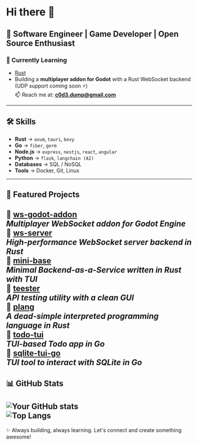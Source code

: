 # Hi there 👋
🚀 Software Engineer | Game Developer | Open Source Enthusiast  
---
### 🌱 Currently Learning
- [Rust](https://www.rust-lang.org/)  
- Building a **multiplayer addon for Godot** with a Rust WebSocket backend (UDP support coming soon ⚡)  
📫 Reach me at: **c0d3.dump@gmail.com**  
---
## 🛠️ Skills
- **Rust** → `axum`, `tauri`, `bevy`
- **Go** → `fiber`, `gorm`
- **Node.js** → `express`, `nestjs`, `react`, `angular`
- **Python** → `flask`, `langchain (AI)`
- **Databases** → SQL / NoSQL
- **Tools** → Docker, Git, Linux
---
## 📂 Featured Projects
🔹 [**ws-godot-addon**](https://github.com/c0d3-dump/ws-godot-addon)  
*Multiplayer WebSocket addon for Godot Engine*  
🔹 [**ws-server**](https://github.com/c0d3-dump/ws-server)  
*High-performance WebSocket server backend in Rust*  
🔹 [**mini-base**](https://github.com/c0d3-dump/mini-base)  
*Minimal Backend-as-a-Service written in Rust with TUI*  
🔹 [**teester**](https://github.com/c0d3-dump/teester)  
*API testing utility with a clean GUI*  
🔹 [**plang**](https://github.com/c0d3-dump/plang)  
*A dead-simple interpreted programming language in Rust*  
🔹 [**todo-tui**](https://github.com/c0d3-dump/todo-tui)  
*TUI-based Todo app in Go*  
🔹 [**sqlite-tui-go**](https://github.com/c0d3-dump/sqlite-tui-go)  
*TUI tool to interact with SQLite in Go*  
---
## 📊 GitHub Stats
![Your GitHub stats](https://github-readme-stats.vercel.app/api?username=c0d3-dump&show_icons=true&theme=tokyonight)  
![Top Langs](https://github-readme-stats.vercel.app/api/top-langs/?username=c0d3-dump&layout=compact&theme=tokyonight)
---
✨ Always building, always learning. Let's connect and create something awesome!
